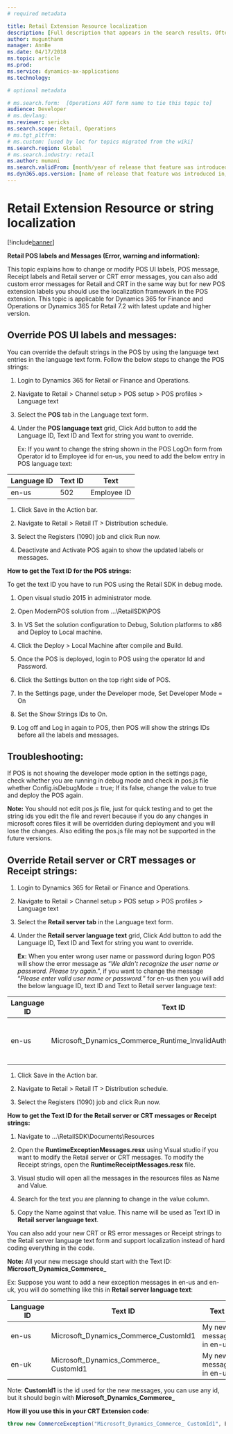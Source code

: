 ```yaml
---
# required metadata

title: Retail Extension Resource localization
description: [Full description that appears in the search results. Often the first paragraph of your topic.]
author: mugunthanm
manager: AnnBe
ms.date: 04/17/2018
ms.topic: article
ms.prod: 
ms.service: dynamics-ax-applications
ms.technology: 

# optional metadata

# ms.search.form:  [Operations AOT form name to tie this topic to]
audience: Developer
# ms.devlang: 
ms.reviewer: sericks
ms.search.scope: Retail, Operations 
# ms.tgt_pltfrm: 
# ms.custom: [used by loc for topics migrated from the wiki]
ms.search.region: Global 
# ms.search.industry: retail
ms.author: mumani
ms.search.validFrom: [month/year of release that feature was introduced in, in format yyyy-mm-dd]
ms.dyn365.ops.version: [name of release that feature was introduced in, see list here: https://microsoft.sharepoint.com/teams/DynDoc/_layouts/15/WopiFrame.aspx?sourcedoc={23419e1c-eb64-42e9-aa9b-79875b428718}&action=edit&wd=target%28Core%20Dynamics%20AX%20CP%20requirements%2Eone%7C4CC185C0%2DEFAA%2D42CD%2D94B9%2D8F2A45E7F61A%2FVersions%20list%20for%20docs%20topics%7CC14BE630%2D5151%2D49D6%2D8305%2D554B5084593C%2F%29]
---
```


# Retail Extension Resource or string localization

[!include[banner](../includes/banner.md)]


**Retail POS labels and Messages (Error, warning and information):**

This topic explains how to change or modify POS UI labels, POS message, Receipt labels and Retail server or CRT error messages, you can also add custom error messages for Retail and CRT in the same way but for new POS extension labels you should use the localization framework in the POS extension. This topic is applicable for Dynamics 365 for Finance and Operations or Dynamics 365 for Retail 7.2 with latest update and higher version.

Override POS UI labels and messages:
------------------------------------

You can override the default strings in the POS by using the language text entries in the language text form. Follow the below steps to change the POS strings:

1.  Login to Dynamics 365 for Retail or Finance and Operations.

2.  Navigate to Retail &gt; Channel setup &gt; POS setup &gt; POS profiles &gt; Language text

3.  Select the **POS** tab in the Language text form.

4.  Under the **POS language text** grid, Click Add button to add the Language ID, Text ID and Text for string you want to override.

    Ex: If you want to change the string shown in the POS LogOn form from Operator id to Employee id for en-us, you need to add the below entry in POS language text:

| **Language ID** | **Text ID** | **Text**    |
|-----------------|-------------|-------------|
| en-us           | 502         | Employee ID |

1.  Click Save in the Action bar.

2.  Navigate to Retail &gt; Retail IT &gt; Distribution schedule.

3.  Select the Registers (1090) job and click Run now.

4.  Deactivate and Activate POS again to show the updated labels or messages.

**How to get the Text ID for the POS strings:**

To get the text ID you have to run POS using the Retail SDK in debug mode.

1.  Open visual studio 2015 in administrator mode.

2.  Open ModernPOS solution from …\RetailSDK\POS

3.  In VS Set the solution configuration to Debug, Solution platforms to x86 and Deploy to Local machine.

4.  Click the Deploy > Local Machine after compile and Build.

5.  Once the POS is deployed, login to POS using the operator Id and Password.

6.  Click the Settings button on the top right side of POS.

7.  In the Settings page, under the Developer mode, Set Developer Mode = On

8.  Set the Show Strings IDs to On.

9.  Log off and Log in again to POS, then POS will show the strings IDs before all the labels and messages.

Troubleshooting:
----------------

If POS is not showing the developer mode option in the settings page, check whether you are running in debug mode and check in pos.js file whether Config.isDebugMode = true; If its false, change the value to true and deploy the POS again.

**Note:** You should not edit pos.js file, just for quick testing and to get the string ids you edit the file and revert because if you do any changes in microsoft cores files it will be overridden during deployment and you will lose the changes. Also editing the pos.js file may not be supported in the future versions.

Override Retail server or CRT messages or Receipt strings:
----------------------------------------------------------

1.  Login to Dynamics 365 for Retail or Finance and Operations.

2.  Navigate to Retail > Channel setup > POS setup > POS profiles > Language text

3.  Select the **Retail server tab** in the Language text form.

4.  Under the **Retail server language text** grid, Click Add button to add the Language ID, Text ID and Text for string you want to override.

    **Ex:** When you enter wrong user name or password during logon POS will show the error message as “*We didn't recognize the user name or password. Please try again*.”, if you want to change the message “*Please enter valid user name or password.*” for en-us then you will add the below language ID, text ID and Text to Retail server language text:

| **Language ID** | **Text ID**                                                              | **Text**                                 |
|-----------------|--------------------------------------------------------------------------|------------------------------------------|
| en-us           | Microsoft_Dynamics_Commerce_Runtime_InvalidAuthenticationCredentials | Please enter valid user name or password |

1.  Click Save in the Action bar.

2.  Navigate to Retail > Retail IT > Distribution schedule.

3.  Select the Registers (1090) job and click Run now.

**How to get the Text ID for the Retail server or CRT messages or Receipt strings:**

1.  Navigate to …\RetailSDK\Documents\Resources

2.  Open the **RuntimeExceptionMessages.resx** using Visual studio if you want to modify the Retail server or CRT messages. To modify the Receipt strings, open the **RuntimeReceiptMessages.resx** file.

3.  Visual studio will open all the messages in the resources files as Name and Value.

4.  Search for the text you are planning to change in the value column.

5.  Copy the Name against that value. This name will be used as Text ID in **Retail server language text**.

You can also add your new CRT or RS error messages or Receipt strings to the Retail server language text form and support localization instead of hard coding everything in the code.

**Note:** All your new message should start with the Text ID: **Microsoft_Dynamics_Commerce_**

Ex: Suppose you want to add a new exception messages in en-us and en-uk, you will do something like this in **Retail server language text**:

| **Language ID** | **Text ID**                               | **Text**                |
|-----------------|-------------------------------------------|-------------------------|
| en-us           | Microsoft_Dynamics_Commerce_CustomId1  | My new message in en-us |
| en-uk           | Microsoft_Dynamics_Commerce_ CustomId1 | My new message in en-uk |

Note: **CustomId1** is the id used for the new messages, you can use any id, but it should begin with **Microsoft_Dynamics_Commerce_**

**How ill you use this in your CRT Extension code:**
```C#
throw new CommerceException("Microsoft_Dynamics_Commerce_ CustomId1", ExceptionSeverity.Warning, null, "Custom error"); |
```

